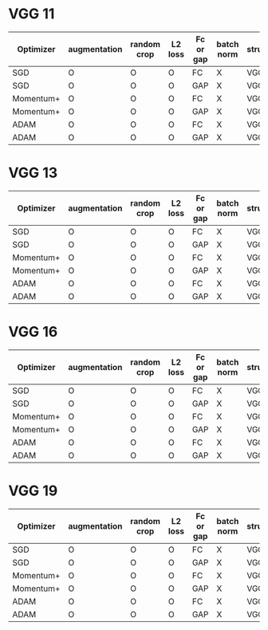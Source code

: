 # VGG 11
|Optimizer| augmentation | random crop | L2 loss | Fc or gap | batch norm | structure | acc | loss |
| --- | --- | --- | --- | --- | --- | --- | --- | --- | 
| SGD | O | O | O | FC | X |  VGG 11  | [80.33%](https://github.com/SoulDuck/VGG/blob/master/readme_pic/vgg_11/1/vgg_11_1.md) | [0.46](https://github.com/SoulDuck/VGG/blob/master/readme_pic/vgg_11/1/vgg_11_1.md) |
| SGD | O | O | O | GAP | X |  VGG 11  | [82.00%](https://github.com/SoulDuck/VGG/blob/master/readme_pic/vgg_11/0/vgg_11_0.md) | [0.44](https://github.com/SoulDuck/VGG/blob/master/readme_pic/vgg_11/0/vgg_11_0.md) |
| Momentum+ | O | O | O | FC | X |  VGG 11  | [82.33%](https://github.com/SoulDuck/VGG/blob/master/readme_pic/vgg_11/3/vgg_11_3.md) | [0.417](https://github.com/SoulDuck/VGG/blob/master/readme_pic/vgg_11/3/vgg_11_3.md) | 
| Momentum+ | O | O | O | GAP | X |  VGG 11  | [82.21%](https://github.com/SoulDuck/VGG/blob/master/readme_pic/vgg_11/2/vgg_11_2.md) | [0.43](https://github.com/SoulDuck/VGG/blob/master/readme_pic/vgg_11/2/vgg_11_2.md) |
| ADAM | O | O | O | FC | X |  VGG 11  | [84.49%](https://github.com/SoulDuck/VGG/blob/master/readme_pic/vgg_11/5/vgg_11_5.md) | [0.37](https://github.com/SoulDuck/VGG/blob/master/readme_pic/vgg_11/5/vgg_11_5.md) | 
| ADAM | O | O | O | GAP | X |  VGG 11  | [84.66%](https://github.com/SoulDuck/VGG/blob/master/readme_pic/vgg_11/4/vgg_11_4.md) | [0.38](https://github.com/SoulDuck/VGG/blob/master/readme_pic/vgg_11/4/vgg_11_4.md)| 



# VGG 13
|Optimizer| augmentation | random crop | L2 loss | Fc or gap | batch norm | structure | acc | loss |
| --- | --- | --- | --- | --- | --- | --- | --- | --- | 
| SGD | O | O | O | FC | X |  VGG 13  |  82.53%| 0.417 |
| SGD | O | O | O | GAP | X |  VGG 13  | 83.39%  | 0.412 |
| Momentum+ | O | O | O | FC | X |  VGG  13 | 83.33% | 0.41 | 
| Momentum+ | O | O | O | GAP | X |  VGG 13  | 83.75% | 0.39 |
| ADAM | O | O | O | FC | X |  VGG 13  | 84.10% | 39.4 | 
| ADAM | O | O | O | GAP | X |  VGG 13  | 83.21% | 40.2 | 


# VGG 16
|Optimizer| augmentation | random crop | L2 loss | Fc or gap | batch norm | structure | acc | loss |
| --- | --- | --- | --- | --- | --- | --- | --- | --- |
| SGD | O | O | O | FC | X |  VGG 16  | 83.80% | 0.411 | 
| SGD | O | O | O | GAP | X |  VGG 16  | 82.50% | 0.413 |
| Momentum+ | O | O | O | FC | X |  VGG 16  | 84.28%  | 0.40 | 
| Momentum+ | O | O | O | GAP | X |  VGG 16  | 83.6% | 0.41 |
| ADAM | O | O | O | FC | X |  VGG 16  | 84.66% | 0.38  | 
| ADAM | O | O | O | GAP | X |  VGG 16  | 84.80% | 0.391 | 



# VGG 19
|Optimizer| augmentation | random crop | L2 loss | Fc or gap | batch norm | structure | acc | loss |
| --- | --- | --- | --- | --- | --- | --- | --- | --- | 
| SGD | O | O | O | FC | X |  VGG 19  | ? | ? | 
| SGD | O | O | O | GAP | X |  VGG 19  | ? | ? | 
| Momentum+ | O | O | O | FC | X |  VGG 19  | ? | ? |
| Momentum+ | O | O | O | GAP | X |  VGG 19  | ? | ? |
| ADAM | O | O | O | FC | X |  VGG 19  | ? | ? | 
| ADAM | O | O | O | GAP | X |  VGG 19  | ? | ? |












